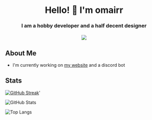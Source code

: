 <h1 align="center">Hello! 👋 I'm omairr</h1>
<h3 align="center">
  I am a hobby developer and a half decent designer 
  <br />
  <br />
  <a href="https://discord.com/users/779442220104417280"><img src="https://lanyard.cnrad.dev/api/779442220104417280"></a>
</h3>

## About Me

- I'm currently working on [my website](https://omaiirr.github.io) and a discord bot

## Stats

[![GitHub Streak](https://streak-stats.demolab.com?user=omaiirr&theme=dracula&hide_border=true)](https://git.io/streak-stats)'

![GitHub Stats](https://github-readme-stats.vercel.app/api?username=omaiirr&show_icons=true&count_private=true&theme=dracula&hide_border=true)

![Top Langs](https://github-readme-stats.vercel.app/api/top-langs/?username=omaiirr&langs_count=3&count_private=true&layout=compact&theme=dracula&hide_border=true)

<!--
**omaiirr/omaiirr** is a ✨ _special_ ✨ repository because its `README.md` (this file) appears on your GitHub profile.

Here are some ideas to get you started:

- 🔭 I’m currently working on ...
- 🌱 I’m currently learning ...
- 👯 I’m looking to collaborate on ...
- 🤔 I’m looking for help with ...
- 💬 Ask me about ...
- 📫 How to reach me: ...
- 😄 Pronouns: ...
- ⚡ Fun fact: ...
-->
